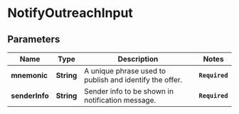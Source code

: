 # NotifyOutreachInput
## Parameters

| Name | Type | Description | Notes |
|------------ | ------------- | ------------- | -------------|
| **mnemonic** | **String** | A unique phrase used to publish and identify the offer. | **`Required`**   |
| **senderInfo** | **String** | Sender info to be shown in notification message. | **`Required`**   |

